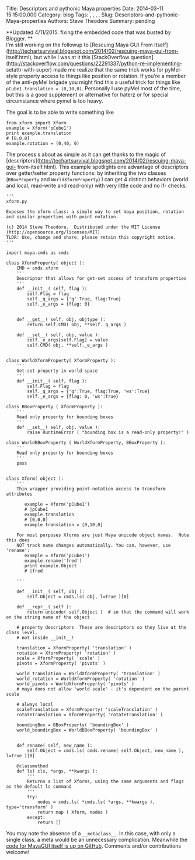 Title: Descriptors and pythonic Maya properties
Date: 2014-03-11 15:15:00.000
Category: blog
Tags: , , , , 
Slug: Descriptors-and-pythonic-Maya-properties
Authors: Steve Theodore
Summary: pending

**Updated 4/11/2015: fixing the embedded code that was busted by Blogger. **  
I'm still working on the followup to [Rescuing Maya GUI From
Itself](http://techartsurvival.blogspot.com/2014/02/rescuing-maya-gui-from-
itself.html), but while I was at it this [StackOverflow
question](http://stackoverflow.com/questions/22291337/python-re-implementing-
setattr-with-super) made me realize that the same trick works for pyMel-style
property access to things like position or rotation. If you're a member of the
anti-pyMel brigade you might find this a useful trick for things like
`pCube1.translation = (0,10,0)`. Personally I use pyMel most of the time, but
this is a good supplement or alternative for haterz or for special
circumstance where pymel is too heavy.

The goal is to be able to write something like

    
    
    from xform import Xform  
    example = Xform('pCube1')  
    print example.translation  
    # [0,0,0]  
    example.rotation = (0,40, 0)  
    

The process s about as simple as it can get thanks to the magic of
[descriptors](http://techartsurvival.blogspot.com/2014/02/rescuing-maya-gui-
from-itself.html). This example spotlights one advantage of descriptors over
getter/setter property functions: by inheriting the two classes
(`BBoxProperty` and `WorldXformProperty`) I can get 4 distinct behaviors
(world and local, read-write and read-only) with very little code and no if-
checks.

    
    
    '''  
    xform.py  
      
    Exposes the xform class: a simple way to set maya position, rotation and similar properties with point notation.  
      
    (c) 2014 Steve Theodore.  Distributed under the MIT License (http://opensource.org/licenses/MIT)  
    TLDR: Use, change and share, please retain this copyright notice.  
    '''  
      
    import maya.cmds as cmds  
      
    class XformProperty( object ):  
        CMD = cmds.xform  
        '''  
        Descriptor that allows for get-set access of transform properties  
        '''  
        def __init__( self, flag ):  
            self.Flag = flag  
            self._q_args = {'q':True, flag:True}  
            self._e_args = {flag: 0}  
      
      
        def __get__( self, obj, objtype ):  
            return self.CMD( obj, **self._q_args )  
      
        def __set__( self, obj, value ):  
            self._e_args[self.Flag] = value  
            self.CMD( obj, **self._e_args )  
      
      
    class WorldXformProperty( XformProperty ):  
        '''  
        Get-set property in world space  
        '''  
        def __init__( self, flag ):  
            self.Flag = flag  
            self._q_args = {'q':True, flag:True, 'ws':True}  
            self._e_args = {flag: 0, 'ws':True}  
      
    class BBoxProperty ( XformProperty ):  
        '''  
        Read only property for bounding boxes  
        '''  
        def __set__( self, obj, value ):  
            raise RuntimeError ( "bounding box is a read-only property!" )  
      
    class WorldBBoxProperty ( WorldXformProperty, BBoxProperty ):  
        '''  
        Read only property for bounding boxes  
        '''  
        pass  
      
      
    class Xform( object ):  
        '''  
        Thin wrapper providing point-notation access to transform attributes  
      
           example = Xform('pCube1')  
           # |pCube1  
           example.translation   
           # [0,0,0]  
           example.translation = [0,10,0]  
      
        For most purposes Xforms are just Maya unicode object names.  Note this does  
        NOT track name changes automatically. You can, however, use 'rename':  
           example = Xform('pCube1')  
           example.rename('fred')  
           print example.Object  
           # |fred  
      
        '''  
      
        def __init__( self, obj ):  
            self.Object = cmds.ls( obj, l=True )[0]  
      
        def __repr__( self ):  
            return unicode( self.Object )  # so that the command will work on the string name of the object  
      
        # property descriptors  These are descriptors so they live at the class level,  
        # not inside __init__!  
      
        translation = XformProperty( 'translation' )  
        rotation = XformProperty( 'rotation' )  
        scale = XformProperty( 'scale' )  
        pivots = XformProperty( 'pivots' )  
      
        world_translation = WorldXformProperty( 'translation' )  
        world_rotation = WorldXformProperty( 'rotation' )  
        world_pivots = WorldXformProperty( 'pivots' )  
        # maya does not allow 'world scale' - it's dependent on the parent scale  
      
        # always local  
        scaleTranslation = XformProperty( 'scaleTranslation' )  
        rotateTranslation = XformProperty( 'rotateTranslation' )  
      
        boundingBox = BBoxProperty( 'boundingBox' )  
        world_boundingBox = WorldBBoxProperty( 'boundingBox' )  
      
      
        def rename( self, new_name ):  
            self.Object = cmds.ls( cmds.rename( self.Object, new_name ), l=True )[0]  
      
        @classmethod  
        def ls( cls, *args, **kwargs ):  
            '''  
            Returns a list of Xforms, using the same arguments and flags as the default ls command  
            '''  
            try:  
                nodes = cmds.ls( *cmds.ls( *args, **kwargs ), type='transform' )  
                return map ( Xform, nodes )  
            except:  
                return []  
    

You may note the absence of a `__metaclass__`. In this case, with only a
single class, a meta would be an unnecessary complication. Meanwhile the [code
for MayaGUI itself is up on GitHub](https://github.com/theodox/mGui). Comments
and/or contributions welcome!



